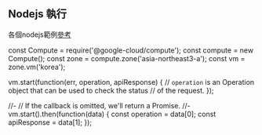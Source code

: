 ## Nodejs 執行
各個nodejs範例[參考](https://googleapis.dev/nodejs/compute/latest/VM.html#start)

const Compute = require('@google-cloud/compute');
const compute = new Compute();
const zone = compute.zone('asia-northeast3-a');
const vm = zone.vm('korea');

vm.start(function(err, operation, apiResponse) {
  // `operation` is an Operation object that can be used to check the status
  // of the request.
});

//-
// If the callback is omitted, we'll return a Promise.
//-
vm.start().then(function(data) {
  const operation = data[0];
  const apiResponse = data[1];
});
